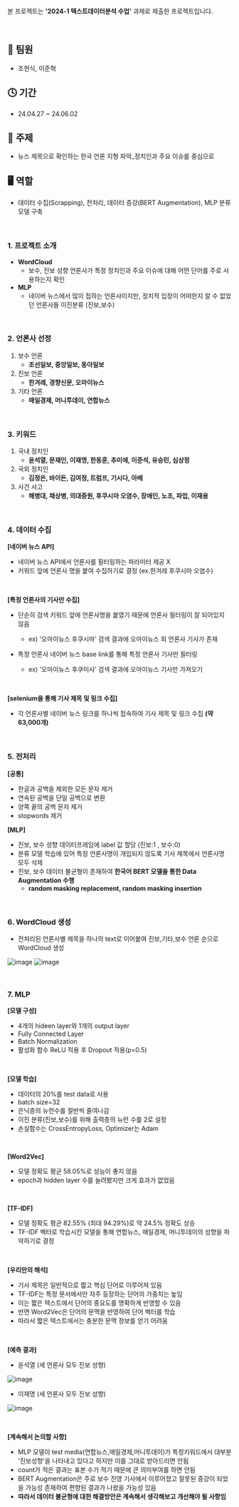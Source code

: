 본 프로젝트는 **'2024-1 텍스트데이터분석 수업'** 과제로 제출한 프로젝트입니다.

<br/>

## 👬 팀원
- 조현식, 이준혁

## 🕓 기간
- 24.04.27 ~ 24.06.02

## 📑 주제
- 뉴스 제목으로 확인하는 한국 언론 지형 파악_정치인과 주요 이슈를 중심으로

## 🖥 역할 
- 데이터 수집(Scrapping), 전처리, 데이터 증강(BERT Augmentation), MLP 분류 모델 구축

<br/> 

### 1. 프로젝트 소개
- **WordCloud**
   - 보수, 진보 성향 언론사가 특정 정치인과 주요 이슈에 대해 어떤 단어를 주로 사용하는지 확인
- **MLP**
   - 네이버 뉴스에서 많이 접하는 언론사이지만, 정치적 입장이 어떠한지 알 수 없었던 언론사들 이진분류 (진보,보수)
    
<br/>

### 2. 언론사 선정 
1. 보수 언론
   - **조선일보, 중앙일보, 동아일보**
2. 진보 언론
   - **한겨례, 경향신문, 오마이뉴스**
3. 기타 언론
   - **매일경제, 머니투데이, 연합뉴스**
  
<br/>

### 3. 키워드
1. 국내 정치인
   - **윤석열, 문재인, 이재명, 한동훈, 추미애, 이준석, 유승민, 심상정**
2. 국외 정치인
   - **김정은, 바이든, 김여정, 트럼프, 기시다, 아베**
3. 사건 사고
   - **해병대, 채상병, 의대증원, 후쿠시마 오염수, 장애인, 노조, 파업, 이재용**

<br/>

### 4. 데이터 수집

**[네이버 뉴스 API]**

- 네이버 뉴스 API에서 언론사를 필터링하는 파라미터 제공 X
- 키워드 앞에 언론사 명을 붙여 수집하기로 결정 (ex.한겨레 후쿠시마 오염수)

<br/>

**[특정 언론사의 기사만 수집]**

- 단순히 검색 키워드 앞에 언론사명을 붙였기 때문에 언론사 필터링이 잘 되어있지 않음
   - ex) '오마이뉴스 후쿠시마' 검색 결과에 오마이뉴스 외 언론사 기사가 존재

- 특정 언론사 네이버 뉴스 base link를 통해 특정 언론사 기사만 필터링
   - ex) '오마이뉴스 후쿠미사' 검색 결과에 오마이뉴스 기사만 가져오기

<br/>

**[selenium을 통해 기사 제목 및 링크 수집]**

- 각 언론사별 네이버 뉴스 링크를 하나씩 접속하여 기사 제목 및 링크 수집 **(약 63,000개)**

<br/>

### 5. 전처리

**[공통]**
   - 한글과 공백을 제외한 모든 문자 제거
   - 연속된 공백을 단일 공백으로 변환
   - 양쪽 끝의 공백 문자 제거
   - stopwords 제거

**[MLP]**
   - 진보, 보수 성향 데이터프레임에 label 값 할당 (진보:1 , 보수:0)
   - 분류 모델 학습에 있어 특정 언론사명이 개입되지 않도록 기사 제목에서 언론사명 모두 삭제
   - 진보, 보수 데이터 불균형이 존재하여 **한국어 BERT 모델을 통한 Data Augmentation 수행**                                                                                               
     - **random masking replacement, random masking insertion**

<br/>

### 6. WordCloud 생성

- 전처리된 언론사별 제목을 하나의 text로 이어붙여 진보,기타,보수 언론 순으로 WordCloud 생성

![image](https://github.com/hsjo827/Projects/assets/133327403/50d302db-9447-44b5-aa17-fe91083e3a2a)
![image](https://github.com/hsjo827/Projects/assets/133327403/0467f7a4-8fce-40ed-95e3-ca64efb9cfb7)

<br/>

### 7. MLP

**[모델 구성]**
   - 4개의 hideen layer와 1개의 output layer
   - Fully Connected Layer
   - Batch Normalization
   - 활성화 함수 ReLU 적용 후 Dropout 적용(p=0.5)

<br/>

**[모델 학습]**
   - 데이터의 20%를 test data로 사용
   - batch size=32
   - 은닉층의 뉴런수를 절반씩 줄여나감
   - 이진 분류(진보,보수)를 위해 출력층의 뉴런 수를 2로 설정
   - 손실함수는 CrossEntropyLoss, Optimizer는 Adam

<br/>

**[Word2Vec]**
   - 모델 정확도 평균 58.05%로 성능이 좋지 않음
   - epoch과 hidden layer 수를 늘려봤지만 크게 효과가 없었음

<br/>

**[TF-IDF]**
   - 모델 정확도 평균 82.55% (최대 94.29%)로 약 24.5% 정확도 상승
   - TF-IDF 벡터로 학습시킨 모델을 통해 연합뉴스, 매일경제, 머니투데이의 성향을 파악하기로 결정

<br/>

**[우리만의 해석]**
   - 기사 제목은 일반적으로 짧고 핵심 단어로 이루어져 있음
   - TF-IDF는 특정 문서에서만 자주 등장하는 단어의 가중치는 높임
   - 이는 짧은 텍스트에서 단어의 중요도를 명확하게 반영할 수 있음
   - 반면 Word2Vec은 단어의 문맥을 반영하여 단어 벡터를 학습
   - 따라서 짧은 텍스트에서는 충분한 문맥 정보를 얻기 어려움

<br/>

**[예측 결과]**
   - 윤석열 (세 언론사 모두 진보 성향)

 ![image](https://github.com/hsjo827/Projects/assets/133327403/1397337a-b417-438b-b655-48ef519d23f1)

   - 이재명 (세 언론사 모두 진보 성향)
     
![image](https://github.com/hsjo827/Projects/assets/133327403/84e7e9a7-b0b7-489d-a3bf-a408561f1e1c)

<br/>

**[계속해서 논의할 사항]**
- MLP 모델이 test media(연합뉴스,매일경제,머니투데이)가 특정키워드에서 대부분 '진보성향'을 나타내고 있다고 하지만 이를 그대로 받아드리면 안됨
- count가 적은 결과는 표본 수가 적기 때문에 큰 의미부여를 하면 안됨
- BERT Augmentation은 주로 보수 진영 기사에서 이루어졌고 잘못된 증강이 되었을 가능성 존재하여 편향된 결과가 나왔을 가능성 있음
- **따라서 데이터 불균형에 대한 해결방안은 계속해서 생각해보고 개선해야 될 사항임**


